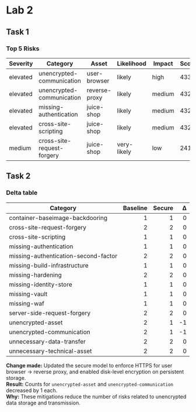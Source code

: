 # Lab 2

## Task 1
### Top 5 Risks

| Severity | Category | Asset | Likelihood | Impact | Score |
|---|---|---|---|---|---|
| elevated | unencrypted-communication | user-browser | likely | high | 433 |
| elevated | unencrypted-communication | reverse-proxy | likely | medium | 432 |
| elevated | missing-authentication | juice-shop | likely | medium | 432 |
| elevated | cross-site-scripting | juice-shop | likely | medium | 432 |
| medium | cross-site-request-forgery | juice-shop | very-likely | low | 241 |

## Task 2
### Delta table

| Category | Baseline | Secure | Δ |
|---|---:|---:|---:|
| container-baseimage-backdooring | 1 | 1 | 0 |
| cross-site-request-forgery | 2 | 2 | 0 |
| cross-site-scripting | 1 | 1 | 0 |
| missing-authentication | 1 | 1 | 0 |
| missing-authentication-second-factor | 2 | 2 | 0 |
| missing-build-infrastructure | 1 | 1 | 0 |
| missing-hardening | 2 | 2 | 0 |
| missing-identity-store | 1 | 1 | 0 |
| missing-vault | 1 | 1 | 0 |
| missing-waf | 1 | 1 | 0 |
| server-side-request-forgery | 2 | 2 | 0 |
| unencrypted-asset | 2 | 1 | -1 |
| unencrypted-communication | 2 | 1 | -1 |
| unnecessary-data-transfer | 2 | 2 | 0 |
| unnecessary-technical-asset | 2 | 2 | 0 |

**Change made:** Updated the secure model to enforce HTTPS for user browser → reverse proxy, and enabled disk-level encryption on persistent storage.  
**Result:** Counts for `unencrypted-asset` and `unencrypted-communication` decreased by 1 each.  
**Why:** These mitigations reduce the number of risks related to unencrypted data storage and transmission.
